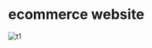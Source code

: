 # ecommerce website
![t1](https://github.com/samreen-akhtar/ecommerce.github.io/assets/110802942/51fb8deb-9503-4ab6-99e1-b5911d1703d4)
